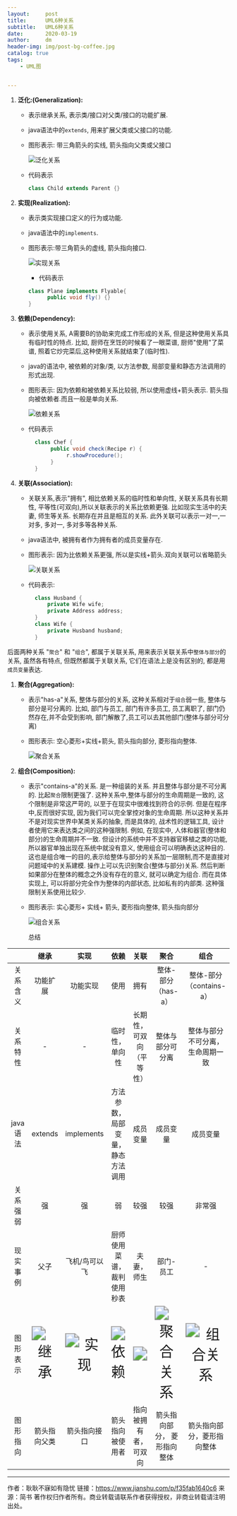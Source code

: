 ```yaml
---
layout:     post
title:      UML6种关系
subtitle:   UML6种关系
date:       2020-03-19
author:     dm
header-img: img/post-bg-coffee.jpg
catalog: true
tags:
    - UML图


---
```




1. **泛化:(Generalization):**

   - 表示继承关系, 表示类/接口对父类/接口的功能扩展.

   - java语法中的`extends`, 用来扩展父类或父接口的功能.

   - 图形表示: 带三角箭头的实线, 箭头指向父类或父接口

     ![泛化关系](https://raw.githubusercontent.com/DongMing0103/MarkdownCloudImage/master/data/20200925120127.png)

   - 代码表示

     

     ```java
     class Child extends Parent {}
     ```

2. **实现(Realization):**

   - 表示类实现接口定义的行为或功能.

   - java语法中的`implements`.

   - 图形表示:带三角箭头的虚线, 箭头指向接口.

     ![实现关系](https://raw.githubusercontent.com/DongMing0103/MarkdownCloudImage/master/data/20200925120300.png)

     + 代码表示

     

     ```java
     class Plane implements Flyable{
           public void fly() {}
     }
     ```

3. **依赖(Dependency):**

   - 表示使用关系, A需要B的协助来完成工作形成的关系, 但是这种使用关系具有临时性的特点. 比如, 厨师在烹饪的时候看了一眼菜谱, 厨师"使用"了菜谱, 照着它炒完菜后,这种使用关系就结束了(临时性).

   - java的语法中, 被依赖的对象/类, 以方法参数, 局部变量和静态方法调用的形式出现.

   - 图形表示:   因为依赖和被依赖关系比较弱, 所以使用虚线+箭头表示. 箭头指向被依赖者.而且一般是单向关系.

     ![依赖关系](https://raw.githubusercontent.com/DongMing0103/MarkdownCloudImage/master/data/20200925133642.png)

   - 代码表示

     

     ```java
       class Chef {
            public void check(Recipe r) {
                 r.showProcedure();
            }
       }  
     ```

4. **关联(Association):**

   - 关联关系,表示"拥有",  相比依赖关系的临时性和单向性, 关联关系具有长期性, 平等性(可双向),所以关联表示的关系比依赖更强. 比如现实生活中的夫妻, 师生等关系. 长期存在并且是相互的关系. 此外关联可以表示一对一,一对多, 多对一, 多对多等各种关系.

   - java语法中, 被拥有者作为拥有者的成员变量存在.

   - 图形表示: 因为比依赖关系更强, 所以是实线+箭头.双向关联可以省略箭头

     ![关联关系](https://raw.githubusercontent.com/DongMing0103/MarkdownCloudImage/master/data/20200925133804.png)

   - 代码表示:

     

     ```java 
       class Husband {
           private Wife wife;
           private Address address;
       }
       class Wife {
           private Husband husband;
       }
     ```

后面两种关系 "`聚合`" 和 "`组合`", 都属于关联关系, 用来表示关联关系中`整体与部分`的关系, 虽然各有特点,  但既然都属于关联关系, 它们在语法上是没有区别的, 都是用`成员变量`表达.

1. **聚合(Aggregation):**

   - 表示"has-a"关系, 整体与部分的关系, 这种关系相对于`组合`弱一些, 整体与部分是可分离的. 比如, 部门与员工, 部门有许多员工, 员工离职了, 部门仍然存在,并不会受到影响, 部门解散了,员工可以去其他部门(整体与部分可分离)

   - 图形表示: 空心菱形+实线+箭头, 箭头指向部分, 菱形指向整体.

     ![聚合关系](https://raw.githubusercontent.com/DongMing0103/MarkdownCloudImage/master/data/20200925133849.png)

2. **组合(Composition):**

   - 表示"contains-a"的关系. 是一种组装的关系. 并且整体与部分是不可分离的. 比起`聚合`限制更强了. 这种关系中,整体与部分的生命周期是一致的,  这个限制是非常这严苛的, 以至于在现实中很难找到符合的示例.
          但是在程序中,反而很好实现, 因为我们可以完全掌控对象的生命周期. 所以这种关系并不是对现实世界中某类关系的抽象, 而是具体的, 战术性的逻辑工具, 设计者使用它来表达类之间的这种强限制.
          例如, 在现实中, 人体和器官(整体和部分)的生命周期并不一致. 但设计的系统中并不支持器官移植之类的功能, 所以器官单独出现在系统中就没有意义, 使用组合可以明确表达这种目的.
          这也是组合唯一的目的,表示给整体与部分的关系加一层限制,而不是直接对问题域中的关系建模. 操作上可以先识别聚合(整体与部分)关系. 然后判断如果部分在整体的概念之外没有存在的意义, 就可以确定为组合.
          而在具体实现上, 可以将部分完全作为整体的内部状态, 比如私有的内部类.    这种强限制关系使用比较少.

   - 图形表示: 实心菱形+ 实线+ 箭头, 菱形指向整体, 箭头指向部分

     ![组合关系](https://raw.githubusercontent.com/DongMing0103/MarkdownCloudImage/master/data/20200925133926.png)

     

     总结

|          |                             继承                             |                             实现                             |                             依赖                             |                             关联                             |                             聚合                             |                             组合                             |
| :------: | :----------------------------------------------------------: | :----------------------------------------------------------: | :----------------------------------------------------------: | :----------------------------------------------------------: | :----------------------------------------------------------: | :----------------------------------------------------------: |
| 关系含义 |                           功能扩展                           |                           功能实现                           |                             使用                             |                             拥有                             |                      整体-部分（has-a）                      |                   整体-部分（contains-a）                    |
| 关系特性 |                              -                               |                              -                               |                        临时性，单向性                        |                   长期性，可双向（平等性）                   |                       整体与部分可分离                       |               整体与部分不可分离，生命周期一致               |
| java语法 |                           extends                            |                          implements                          |               方法参数，局部变量，静态方法调用               |                           成员变量                           |                           成员变量                           |                           成员变量                           |
| 关系强弱 |                              强                              |                              强                              |                              弱                              |                             较强                             |                             较强                             |                            非常强                            |
| 现实事例 |                             父子                             |                        飞机/鸟可以飞                         |                  厨师使用菜谱，裁判使用秒表                  |                          夫妻，师生                          |                          部门-员工                           |                              -                               |
| 图形表示 | <img src="https://raw.githubusercontent.com/DongMing0103/MarkdownCloudImage/master/data/20200925134131.png" alt="继承" style="zoom:200%;" /> | <img src="https://raw.githubusercontent.com/DongMing0103/MarkdownCloudImage/master/data/20200925134235.png" alt="实现" style="zoom:200%;" /> | <img src="https://raw.githubusercontent.com/DongMing0103/MarkdownCloudImage/master/data/20200925134342.png" alt="依赖" style="zoom:200%;" /> | <img src="https://raw.githubusercontent.com/DongMing0103/MarkdownCloudImage/master/data/20200925135639.png" style="zoom:200%;" /> | <img src="https://raw.githubusercontent.com/DongMing0103/MarkdownCloudImage/master/data/20200925135747.png" alt="聚合关系" style="zoom:200%;" /> | <img src="https://raw.githubusercontent.com/DongMing0103/MarkdownCloudImage/master/data/20200925135822.png" alt="组合关系" style="zoom:200%;" /> |
| 图形指向 |                         箭头指向父类                         |                         箭头指向接口                         |                       箭头指向被使用者                       |                     指向被拥有者，可双向                     |                 箭头指向部分， 菱形指向整体                  |                  箭头指向部分，菱形指向整体                  |



---

作者：耿耿不寐如有隐忧
链接：https://www.jianshu.com/p/f35fab1640c6
来源：简书
著作权归作者所有。商业转载请联系作者获得授权，非商业转载请注明出处。